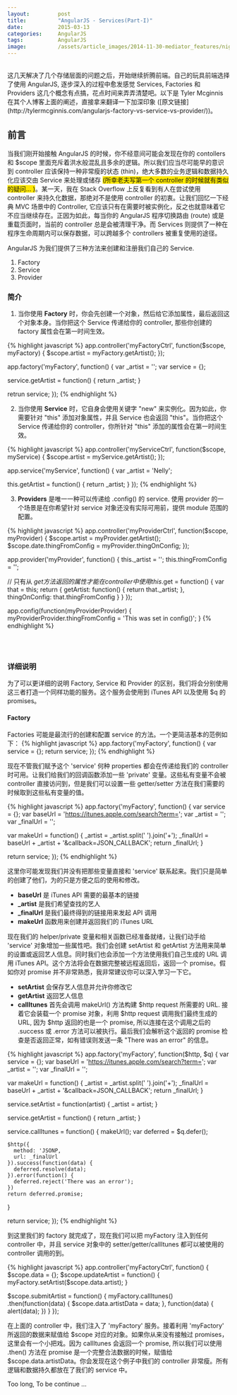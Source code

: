 ```yaml
---
layout:         post
title:          "AngularJS - Services(Part-I)"
date:           2015-03-13
categories:     AngularJS
tags:           AngularJS
image:          /assets/article_images/2014-11-30-mediator_features/night-track.JPG
---
```



<br/>
这几天解决了几个存储层面的问题之后，开始继续折腾前端。自己的玩具前端选择了使用 AngularJS, 逐步深入的过程中愈发感觉 Services, Factories 和 Providers 这几个概念有点搞，花点时间来弄弄清楚吧。以下是 Tyler Mcginnis 在其个人博客上面的阐述，直接拿来翻译一下加深印象 ([原文链接](http://tylermcginnis.com/angularjs-factory-vs-service-vs-provider/))。


## 前言
当我们刚开始接触 AngularJS 的时候，你不经意间可能会发现在你的 contollers 和 $scope 里面充斥着洪水般混乱且多余的逻辑。所以我们应当尽可能早的意识到 controller 应该保持一种非常瘦的状态 (thin)，绝大多数的业务逻辑和数据持久化应该交由 Service 来处理或储存 <span style="background-color: #FFE700;">(所幸老夫写第一个 controller 的时候就有类似的疑问... )</span>。某一天，我在 Stack Overflow 上反复看到有人在尝试使用 controller 来持久化数据，那绝对不是使用 controller 的初衷。让我们回忆一下经典 MVC 场景中的 Controller, 它应该只有在需要时被实例化，反之也就意味着它不应当继续存在。正因为如此，每当你的 AngularJS 程序切换路由 (route) 或是重载页面时，当前的 controller 总是会被清理干净。而 Services 则提供了一种在程序生命周期内可以保存数据，可以跨越多个 controllers 被重复使用的途径。


AngularJS 为我们提供了三种方法来创建和注册我们自己的 Service.

1. Factory
2. Service
3. Provider

### 简介
1. 当你使用 <strong>Factory</strong> 时，你会先创建一个对象，然后给它添加属性，最后返回这个对象本身。当你把这个 Service 传递给你的 controller, 那些你创建的 factory 属性会在第一时间生效。

{% highlight javascript %}
app.controller('myFactoryCtrl', function($scope, myFactory) {
  $scope.artist = myFactory.getArtist();
});

app.factory('myFactory', function() {
  var _artist = '';
  var service = {};

  service.getArtist = function() {
    return _artist;
  }

  retrun service;
});
{% endhighlight %}

2. 当你使用 <strong>Service</strong> 时，它自身会使用关键字 "new" 来实例化。因为如此，你需要针对 "this" 添加对象属性，并且 Service 也会返回 "this"。当你把这个 Service 传递给你的 controller，你所针对 "this" 添加的属性会在第一时间生效。

{% highlight javascript %}
app.controller('myServiceCtrl', function($scope, myService) {
  $scope.artist = myService.getArtist();
});

app.service('myService', function() {
  var _artist = 'Nelly';

  this.getArtist = function() {
    return _artist;
  }
});
{% endhighlight %}

3. <strong>Providers</strong> 是唯一一种可以传递给 .config() 的 service. 使用 provider 的一个场景是在你希望针对 service 对象还没有实际可用前，提供 module 范围的配置。

{% highlight javascript %}
app.controller('myProviderCtrl', function($scope, myProvider) {
  $scope.artist = myProvider.getArtist();
  $scope.date.thingFromConfig = myProvider.thingOnConfig;
});

app.provider('myProvider', function() {
  this._artist = '';
  this.thingFromConfig = '';

  // 只有从 $get 方法返回的属性才能在 controller 中使用
  this.$get = function() {
    var that = this;
    return {
      getArtist: function() {
        return that._artist;
      },
      thingOnConfig: that.thingFromConfig
    }
  }
});

app.config(function(myProviderProvider) {
  myProviderProvider.thingFromConfig = 'This was set in config()';
}
{% endhighlight %}

<br/><br/>

### 详细说明
为了可以更详细的说明 Factory, Service 和 Provider 的区别，我们将会分别使用这三者打造一个同样功能的服务。这个服务会使用到 iTunes API 以及使用 $q 的 promises。

#### Factory
Factories 可能是最流行的创建和配置 service 的方法。一个更简洁基本的范例如下：
{% highlight javascript %}
app.factory('myFactory', function() {
  var service = {};
  return service;
});
{% endhighlight %}

现在不管我们赋予这个 'service' 何种 properties 都会在传递给我们的 controller 时可用。让我们给我们的回调函数添加一些 'private' 变量。这些私有变量不会被 controller 直接访问到，但是我们可以设置一些 getter/setter 方法在我们需要的时候取到这些私有变量的值。

{% highlight javascript %}
app.factory('myFactory', function() {
  var service = {};
  var baseUrl = 'https://itunes.apple.com/search?term=';
  var _artist = '';
  var _finalUrl = '';

  var makeUrl = function() {
    _artist = _artist.split(' ').join('+');
    _finalUrl = baseUrl + _artist + '&callback=JSON_CALLBACK';
    return _finalUrl;
  }

  return service;
});
{% endhighlight %}

这里你可能发现我们并没有把那些变量直接和 'service' 联系起来。我们只是简单的创建了他们，为的只是方便之后的使用和修改。

- <strong>baseUrl</strong> 是 iTunes API 需要的最基本的链接
- <strong>_artist</strong> 是我们希望查找的艺人
- <strong>_finalUrl</strong> 是我们最终得到的链接用来发起 API 调用
- <strong>makeUrl</strong> 函数用来创建并返回我们的 iTunes URL

现在我们的 helper/private 变量和相关函数已经准备就绪，让我们动手给 'service' 对象增加一些属性吧。我们会创建 setArtist 和 getArtist 方法用来简单的设置或返回艺人信息。同时我们也会添加一个方法使用我们自己生成的 URL 调用 iTunes API。这个方法将会在数据完整被远程返回后，返回一个 promise。假如你对 promise 并不非常熟悉，我非常建议你可以深入学习一下它。

- <strong>setArtist</strong> 会保存艺人信息并允许你修改它
- <strong>getArtist</strong> 返回艺人信息
- <strong>callItunes</strong> 首先会调用 makeUrl() 方法构建 $http request 所需要的 URL. 接着它会装载一个 promise 对象，利用 $http request 调用我们最终生成的 URL, 因为 $http 返回的也是一个 promise, 所以连接在这个调用之后的 .success 或 .error 方法可以被执行。最后我们会解析这个返回的 promise 检查是否返回正常，如有错误则发送一条 "There was an error" 的信息。

{% highlight javascript %}
app.factory('myFactory', function($http, $q) {
  var service = {};
  var baseUrl = 'https://itunes.apple.com/search?term=';
  var _artist = '';
  var _finalUrl = '';

  var makeUrl = function() {
    _artist = _artist.split(' ').join('+');
    _finalUrl = baseUrl + _artist + '&callback=JSON_CALLBACK';
    return _finalUrl;
  }

  service.setArtist = function(artist) {
    _artist = artist;
  }

  service.getArtist = function() {
    return _artist;
  }

  service.callItunes = function() {
    makeUrl();
    var deferred = $q.defer();

    $http({
      method: 'JSONP,
      url: _finalUrl
    }).success(function(data) {
      deferred.resolve(data);
    }).error(function() {
      deferred.reject('There was an error');
    })
    return deferred.promise;
  }

  return service;
});
{% endhighlight %}

到这里我们的 factory 就完成了，现在我们可以把 myFactory 注入到任何 controller 中，并且 service 对象中的 setter/getter/callItunes 都可以被使用的 controller 调用的到。

{% highlight javascript %}
app.controller('myFactoryCtrl', function() {
  $scope.data = {};
  $scope.updateArtist = function() {
    myFactory.setArtist($scope.data.artist);
  }

  $scope.submitArtist = function() {
    myFactory.callItunes()
      .then(function(data) {
        $scope.data.artistData = data;
      }, function(data) {
        alert(data);
      })
  }
});

在上面的 controller 中，我们注入了 'myFactory' 服务。接着利用 'myFactory' 所返回的数据来赋值给 $scope 对应的对象。如果你从来没有接触过 promises，这里会有一个小把戏。因为 callItunes 会返回一个 promise, 所以我们可以使用 .then() 方法在 promise 是一个完整合法数据的时候，赋值给 $scope.data.artistData。你会发现在这个例子中我们的 controller 非常瘦。所有逻辑和数据持久都放在了我们的 service 中。

Too long, To be continue ...

